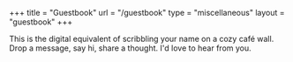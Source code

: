 +++
title = "Guestbook"
url = "/guestbook"
type = "miscellaneous"
layout = "guestbook"
+++

This is the digital equivalent of scribbling your name on a cozy café wall. Drop a message, say hi, share a thought. I'd love to hear from you.
